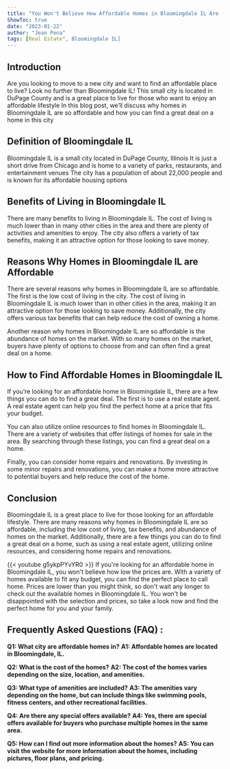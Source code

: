 ```yaml
---
title: "You Won't Believe How Affordable Homes in Bloomingdale IL Are - Check It Out Now!"
ShowToc: true 
date: "2023-01-22"
author: "Jean Pena" 
tags: [Real Estate", Bloomingdale IL]
---
```

## Introduction
Are you looking to move to a new city and want to find an affordable place to live? Look no further than Bloomingdale IL! This small city is located in DuPage County and is a great place to live for those who want to enjoy an affordable lifestyle In this blog post, we’ll discuss why homes in Bloomingdale IL are so affordable and how you can find a great deal on a home in this city

## Definition of Bloomingdale IL
Bloomingdale IL is a small city located in DuPage County, Illinois It is just a short drive from Chicago and is home to a variety of parks, restaurants, and entertainment venues The city has a population of about 22,000 people and is known for its affordable housing options

## Benefits of Living in Bloomingdale IL
There are many benefits to living in Bloomingdale IL. The cost of living is much lower than in many other cities in the area and there are plenty of activities and amenities to enjoy. The city also offers a variety of tax benefits, making it an attractive option for those looking to save money.

## Reasons Why Homes in Bloomingdale IL are Affordable
There are several reasons why homes in Bloomingdale IL are so affordable. The first is the low cost of living in the city. The cost of living in Bloomingdale IL is much lower than in other cities in the area, making it an attractive option for those looking to save money. Additionally, the city offers various tax benefits that can help reduce the cost of owning a home.

Another reason why homes in Bloomingdale IL are so affordable is the abundance of homes on the market. With so many homes on the market, buyers have plenty of options to choose from and can often find a great deal on a home.

## How to Find Affordable Homes in Bloomingdale IL
If you’re looking for an affordable home in Bloomingdale IL, there are a few things you can do to find a great deal. The first is to use a real estate agent. A real estate agent can help you find the perfect home at a price that fits your budget.

You can also utilize online resources to find homes in Bloomingdale IL. There are a variety of websites that offer listings of homes for sale in the area. By searching through these listings, you can find a great deal on a home.

Finally, you can consider home repairs and renovations. By investing in some minor repairs and renovations, you can make a home more attractive to potential buyers and help reduce the cost of the home.

## Conclusion
Bloomingdale IL is a great place to live for those looking for an affordable lifestyle. There are many reasons why homes in Bloomingdale IL are so affordable, including the low cost of living, tax benefits, and abundance of homes on the market. Additionally, there are a few things you can do to find a great deal on a home, such as using a real estate agent, utilizing online resources, and considering home repairs and renovations.

{{< youtube g5ykpPYvYR0 >}} 
If you're looking for an affordable home in Bloomingdale IL, you won't believe how low the prices are. With a variety of homes available to fit any budget, you can find the perfect place to call home. Prices are lower than you might think, so don't wait any longer to check out the available homes in Bloomingdale IL. You won't be disappointed with the selection and prices, so take a look now and find the perfect home for you and your family.

## Frequently Asked Questions (FAQ) :
**Q1: What city are affordable homes in?**
**A1: Affordable homes are located in Bloomingdale, IL.**

**Q2: What is the cost of the homes?**
**A2: The cost of the homes varies depending on the size, location, and amenities.**

**Q3: What type of amenities are included?**
**A3: The amenities vary depending on the home, but can include things like swimming pools, fitness centers, and other recreational facilities.**

**Q4: Are there any special offers available?**
**A4: Yes, there are special offers available for buyers who purchase multiple homes in the same area.**

**Q5: How can I find out more information about the homes?**
**A5: You can visit the website for more information about the homes, including pictures, floor plans, and pricing.**




